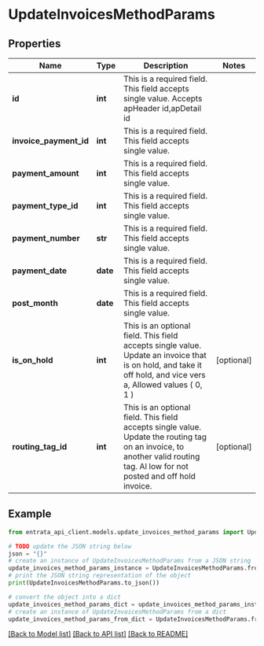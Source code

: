 # UpdateInvoicesMethodParams


## Properties

Name | Type | Description | Notes
------------ | ------------- | ------------- | -------------
**id** | **int** | This is a required field. This field accepts single value. Accepts apHeader id,apDetail id | 
**invoice_payment_id** | **int** | This is a required field. This field accepts single value. | 
**payment_amount** | **int** | This is a required field. This field accepts single value. | 
**payment_type_id** | **int** | This is a required field. This field accepts single value. | 
**payment_number** | **str** | This is a required field. This field accepts single value. | 
**payment_date** | **date** | This is a required field. This field accepts single value. | 
**post_month** | **date** | This is a required field. This field accepts single value. | 
**is_on_hold** | **int** | This is an optional field. This field accepts single value. Update an invoice that is on hold, and take it off hold, and vice vers a, Allowed values ( 0, 1 ) | [optional] 
**routing_tag_id** | **int** | This is an optional field. This field accepts single value. Update the routing tag on an invoice, to another valid routing tag. Al low for not posted and off hold invoice. | [optional] 

## Example

```python
from entrata_api_client.models.update_invoices_method_params import UpdateInvoicesMethodParams

# TODO update the JSON string below
json = "{}"
# create an instance of UpdateInvoicesMethodParams from a JSON string
update_invoices_method_params_instance = UpdateInvoicesMethodParams.from_json(json)
# print the JSON string representation of the object
print(UpdateInvoicesMethodParams.to_json())

# convert the object into a dict
update_invoices_method_params_dict = update_invoices_method_params_instance.to_dict()
# create an instance of UpdateInvoicesMethodParams from a dict
update_invoices_method_params_from_dict = UpdateInvoicesMethodParams.from_dict(update_invoices_method_params_dict)
```
[[Back to Model list]](../README.md#documentation-for-models) [[Back to API list]](../README.md#documentation-for-api-endpoints) [[Back to README]](../README.md)


